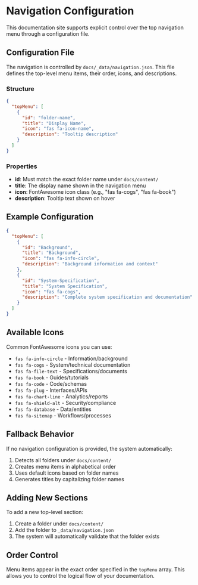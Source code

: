# Navigation Configuration

This documentation site supports explicit control over the top navigation menu through a configuration file.

## Configuration File

The navigation is controlled by `docs/_data/navigation.json`. This file defines the top-level menu items, their order, icons, and descriptions.

### Structure

```json
{
  "topMenu": [
    {
      "id": "folder-name",
      "title": "Display Name",
      "icon": "fas fa-icon-name",
      "description": "Tooltip description"
    }
  ]
}
```

### Properties

- **id**: Must match the exact folder name under `docs/content/`
- **title**: The display name shown in the navigation menu
- **icon**: FontAwesome icon class (e.g., "fas fa-cogs", "fas fa-book")
- **description**: Tooltip text shown on hover

## Example Configuration

```json
{
  "topMenu": [
    {
      "id": "Background",
      "title": "Background",
      "icon": "fas fa-info-circle",
      "description": "Background information and context"
    },
    {
      "id": "System-Specification",
      "title": "System Specification", 
      "icon": "fas fa-cogs",
      "description": "Complete system specification and documentation"
    }
  ]
}
```

## Available Icons

Common FontAwesome icons you can use:

- `fas fa-info-circle` - Information/background
- `fas fa-cogs` - System/technical documentation
- `fas fa-file-text` - Specifications/documents
- `fas fa-book` - Guides/tutorials
- `fas fa-code` - Code/schemas
- `fas fa-plug` - Interfaces/APIs
- `fas fa-chart-line` - Analytics/reports
- `fas fa-shield-alt` - Security/compliance
- `fas fa-database` - Data/entities
- `fas fa-sitemap` - Workflows/processes

## Fallback Behavior

If no navigation configuration is provided, the system automatically:

1. Detects all folders under `docs/content/`
2. Creates menu items in alphabetical order
3. Uses default icons based on folder names
4. Generates titles by capitalizing folder names

## Adding New Sections

To add a new top-level section:

1. Create a folder under `docs/content/`
2. Add the folder to `_data/navigation.json`
3. The system will automatically validate that the folder exists

## Order Control

Menu items appear in the exact order specified in the `topMenu` array. This allows you to control the logical flow of your documentation.
